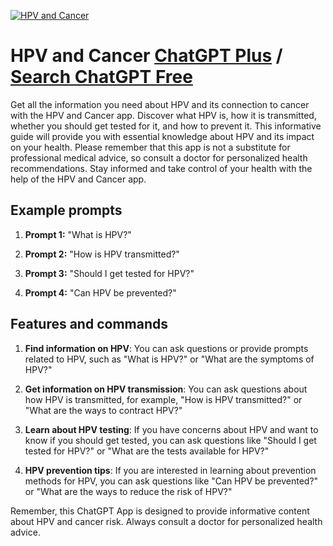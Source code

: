 
[![HPV and Cancer](https://files.oaiusercontent.com/file-9Hkpg5CqNj50twQr5Iwh7Bee?se=2123-10-19T10%3A31%3A18Z&sp=r&sv=2021-08-06&sr=b&rscc=max-age%3D31536000%2C%20immutable&rscd=attachment%3B%20filename%3Db25166cb-46a8-4250-a0e8-b2b5b7335114.png&sig=gKVoPOIAfloY6VlwFcc5EW7zXOejJpLJ6CFh26WfHk0%3D)](https://chat.openai.com/g/g-R8njbI95T-hpv-and-cancer)

# HPV and Cancer [ChatGPT Plus](https://chat.openai.com/g/g-R8njbI95T-hpv-and-cancer) / [Search ChatGPT Free](https://gptcall.net/index.html#/?search=HPV%20and%20Cancer)

Get all the information you need about HPV and its connection to cancer with the HPV and Cancer app. Discover what HPV is, how it is transmitted, whether you should get tested for it, and how to prevent it. This informative guide will provide you with essential knowledge about HPV and its impact on your health. Please remember that this app is not a substitute for professional medical advice, so consult a doctor for personalized health recommendations. Stay informed and take control of your health with the help of the HPV and Cancer app.

## Example prompts

1. **Prompt 1:** "What is HPV?"

2. **Prompt 2:** "How is HPV transmitted?"

3. **Prompt 3:** "Should I get tested for HPV?"

4. **Prompt 4:** "Can HPV be prevented?"

## Features and commands

1. **Find information on HPV**: You can ask questions or provide prompts related to HPV, such as "What is HPV?" or "What are the symptoms of HPV?"

2. **Get information on HPV transmission**: You can ask questions about how HPV is transmitted, for example, "How is HPV transmitted?" or "What are the ways to contract HPV?"

3. **Learn about HPV testing**: If you have concerns about HPV and want to know if you should get tested, you can ask questions like "Should I get tested for HPV?" or "What are the tests available for HPV?"

4. **HPV prevention tips**: If you are interested in learning about prevention methods for HPV, you can ask questions like "Can HPV be prevented?" or "What are the ways to reduce the risk of HPV?"

Remember, this ChatGPT App is designed to provide informative content about HPV and cancer risk. Always consult a doctor for personalized health advice.



